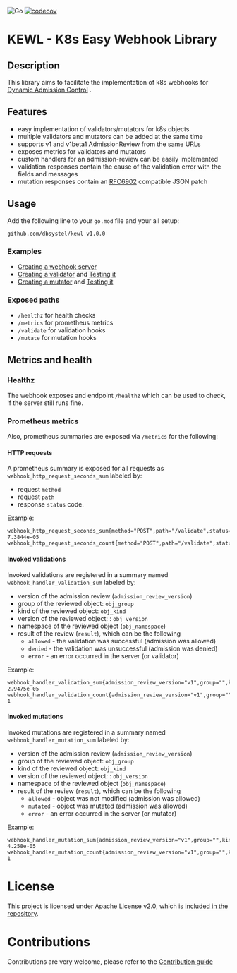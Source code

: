 ![Go](https://github.com/dbsystel/kewl/workflows/Go/badge.svg) [![codecov](https://codecov.io/gh/dbsystel/kewl/branch/master/graph/badge.svg?token=E123SJUGFD)](https://codecov.io/gh/dbsystel/kewl)
# KEWL - K8s Easy Webhook Library

## Description

This library aims to facilitate the implementation of k8s webhooks
for [Dynamic Admission Control](https://kubernetes.io/docs/reference/access-authn-authz/extensible-admission-controllers/)
.

## Features

- easy implementation of validators/mutators for k8s objects
- multiple validators and mutators can be added at the same time
- supports v1 and v1beta1 AdmissionReview from the same URLs
- exposes metrics for validators and mutators
- custom handlers for an admission-review can be easily implemented
- validation responses contain the cause of the validation error with the fields and messages
- mutation responses contain an [RFC6902](https://tools.ietf.org/html/rfc6902) compatible JSON patch

## Usage

Add the following line to your ``go.mod`` file and your all setup:

```
github.com/dbsystel/kewl v1.0.0
```

### Examples

- [Creating a webhook server](examples/server.go)
- [Creating a validator](examples/validator.go) and [Testing it](examples/validator_test.go)
- [Creating a mutator](examples/mutator.go) and [Testing it](examples/mutator_test.go)

### Exposed paths

- `/healthz` for health checks
- `/metrics` for prometheus metrics
- `/validate` for validation hooks
- `/mutate` for mutation hooks

## Metrics and health

### Healthz

The webhook exposes and endpoint `/healthz` which can be used to check, if the server still runs fine.

### Prometheus metrics

Also, prometheus summaries are exposed via `/metrics` for the following:

#### HTTP requests

A prometheus summary is exposed for all requests as `webhook_http_request_seconds_sum` labeled by:

- request `method`
- request `path`
- response `status` code.

Example:

```
webhook_http_request_seconds_sum{method="POST",path="/validate",status="200"} 7.3844e-05
webhook_http_request_seconds_count{method="POST",path="/validate",status="200"} 
```

#### Invoked validations

Invoked validations are registered in a summary named `webhook_handler_validation_sum` labeled by:

- version of the admission review (`admission_review_version`)
- group of the reviewed object: `obj_group`
- kind of the reviewed object: `obj_kind`
- version of the reviewed object: : `obj_version`
- namespace of the reviewed object (`obj_namespace`)
- result of the review (`result`), which can be the following
    - `allowed` - the validation was successful (admission was allowed)
    - `denied` - the validation was unsuccessful (admission was denied)
    - `error` - an error occurred in the server (or validator)

Example:

```
webhook_handler_validation_sum{admission_review_version="v1",group="",kind="Pod",result="allowed",target_namespace="test",version="v1"} 2.9475e-05
webhook_handler_validation_count{admission_review_version="v1",group="",kind="Pod",result="allowed",target_namespace="test",version="v1"} 1
```

#### Invoked mutations

Invoked mutations are registered in a summary named `webhook_handler_mutation_sum` labeled by:

- version of the admission review (`admission_review_version`)
- group of the reviewed object: `obj_group`
- kind of the reviewed object: `obj_kind`
- version of the reviewed object: : `obj_version`
- namespace of the reviewed object (`obj_namespace`)
- result of the review (`result`), which can be the following
    - `allowed` - object was not modified (admission was allowed)
    - `mutated` - object was mutated (admission was allowed)
    - `error` - an error occurred in the server (or mutator)

Example:

```
webhook_handler_mutation_sum{admission_review_version="v1",group="",kind="Pod",result="mutated",target_namespace="test",version="v1"} 4.258e-05
webhook_handler_mutation_count{admission_review_version="v1",group="",kind="Pod",result="mutated",target_namespace="test",version="v1"} 1
```

# License

This project is licensed under Apache License v2.0, which is [included in the repository](./LICENSE.txt).

# Contributions

Contributions are very welcome, please refer to the [Contribution guide](./CONTRIBUTING.md)
